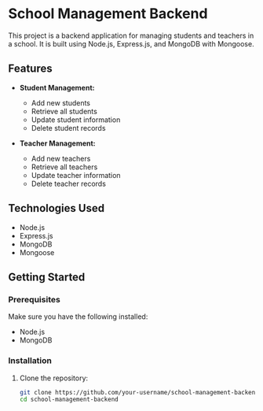 # School Management Backend

This project is a backend application for managing students and teachers in a school. It is built using Node.js, Express.js, and MongoDB with Mongoose.

## Features

- **Student Management:**
  - Add new students
  - Retrieve all students
  - Update student information
  - Delete student records

- **Teacher Management:**
  - Add new teachers
  - Retrieve all teachers
  - Update teacher information
  - Delete teacher records

## Technologies Used

- Node.js
- Express.js
- MongoDB
- Mongoose

## Getting Started

### Prerequisites

Make sure you have the following installed:

- Node.js
- MongoDB

### Installation

1. Clone the repository:

   ```bash
   git clone https://github.com/your-username/school-management-backend.git
   cd school-management-backend

